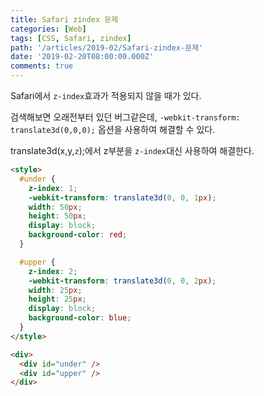 ```yaml
---
title: Safari zindex 문제
categories: [Web]
tags: [CSS, Safari, zindex]
path: '/articles/2019-02/Safari-zindex-문제'
date: '2019-02-20T08:00:00.000Z'
comments: true
---
```


Safari에서 `z-index`효과가 적용되지 않을 때가 있다.

검색해보면 오래전부터 있던 버그같은데, `-webkit-transform: translate3d(0,0,0);` 옵션을 사용하여 해결할 수 있다.

translate3d(x,y,`z`);에서 z부분을 `z-index`대신 사용하여 해결한다.

```html
<style>
  #under {
    z-index: 1;
    -webkit-transform: translate3d(0, 0, 1px);
    width: 50px;
    height: 50px;
    display: block;
    background-color: red;
  }

  #upper {
    z-index: 2;
    -webkit-transform: translate3d(0, 0, 2px);
    width: 25px;
    height: 25px;
    display: block;
    background-color: blue;
  }
</style>

<div>
  <div id="under" />
  <div id="upper" />
</div>
```
